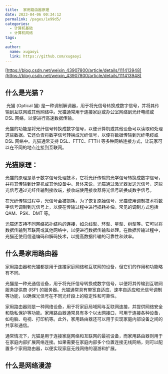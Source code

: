 ```yaml
---
title:  家用路由器原理
date: 2023-04-06 00:34:12
permalink: /pages/1e99d5/
categories:
  - 计算机基础
  - 计算机网络
tags:
  - 
author: 
  name: xugaoyi
  link: https://github.com/xugaoyi
---
```



[https://blog.csdn.net/weixin_43907800/article/details/111413948](https://blog.csdn.net/weixin_43907800/article/details/111413948)



## 什么是光猫？

​	光猫 (Optical 猫) 是一种调制解调器，用于将光信号转换成数字信号，并将其传输到互联网或其他网络中。光猫通常用于连接家庭或办公室网络到光纤电缆或 DSL 网络，以便进行高速数据传输。

​	光猫的功能是将光纤信号转换成数字信号，以便计算机或其他设备可以读取和处理这些数据。它还负责将数字信号转换成光纤信号，以便将数据传输到光纤电缆或 DSL 网络中。光猫通常支持 DSL、FTTC、FTTH 等多种网络连接方式，让玩家可以在不同的地点连接到互联网。

## 光猫原理：

光猫的原理是基于数字信号处理技术，它将光纤传输的光学信号转换成数字信号，并将其传输到计算机或其他设备中。具体来说，光猫通过激光器发送光信号，这些光信号通过光纤传输到接收端，接收端使用接收器将光信号转换成数字信号。

在光纤传输过程中，光信号会被损耗，为了恢复原始信号，光猫使用调制技术将数字信号调制到光信号上，以便在传输过程中进行损耗补偿。常见的调制方式包括 QAM、PSK、DMT 等。

光猫还支持不同网络拓扑结构的连接，如总线型、环型、星型、树型等。它可以将数据传输到互联网或其他网络中，以便进行数据传输和处理。在数据传输过程中，光猫还使用信道编码和解码技术，以提高数据传输的可靠性和效率。



## 什么是家用路由器

家用路由器和光猫都是用于连接家庭网络和互联网的设备，但它们的作用和功能略有不同。

光猫是一种光通信设备，用于将光纤信号转换成数字信号，以便将其传输到互联网服务提供商 (ISP) 的服务器。光猫通常具有带宽自适应、速率自适应和光信号调制等功能，以确保光信号在不同光纤段上的稳定性和可靠性。

家用路由器则是一种网络设备，用于将家庭局域网与互联网连接，并提供网络安全和隐私保护等功能。家用路由器通常具有多个以太网接口，可用于连接各种设备，如电脑、电视、打印机等。此外，家用路由器还可以用于实现家庭内部设备之间的共享和通信。

通常情况下，光猫是用于连接家庭网络和互联网的最初设备，而家用路由器则用于在家庭内部扩展网络连接。如果需要在家庭内部多个位置连接无线网络，则可以配置多个家用路由器，以便实现家庭无线网络的漫游和扩展。





## 什么是网络漫游

